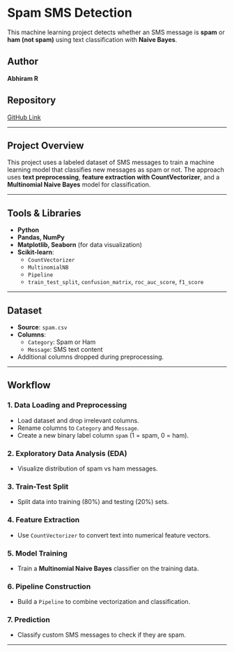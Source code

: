 # Spam SMS Detection

This machine learning project detects whether an SMS message is **spam** or **ham (not spam)** using text classification with **Naive Bayes**.

## Author

**Abhiram R**

## Repository

 [GitHub Link](https://github.com/rAbhiram-github/MACHINE_LEARNING_PROJECTS/tree/main/SPAM_SMS_DETECTION)

---

## Project Overview

This project uses a labeled dataset of SMS messages to train a machine learning model that classifies new messages as spam or not. The approach uses **text preprocessing**, **feature extraction with CountVectorizer**, and a **Multinomial Naive Bayes** model for classification.

---

## Tools & Libraries

- **Python**
- **Pandas, NumPy**
- **Matplotlib, Seaborn** (for data visualization)
- **Scikit-learn**:
  - `CountVectorizer`
  - `MultinomialNB`
  - `Pipeline`
  - `train_test_split`, `confusion_matrix`, `roc_auc_score`, `f1_score`

---

## Dataset

- **Source**: `spam.csv`
- **Columns**:
  - `Category`: Spam or Ham
  - `Message`: SMS text content
- Additional columns dropped during preprocessing.

---

## Workflow

### 1. **Data Loading and Preprocessing**
- Load dataset and drop irrelevant columns.
- Rename columns to `Category` and `Message`.
- Create a new binary label column `spam` (1 = spam, 0 = ham).

### 2. **Exploratory Data Analysis (EDA)**
- Visualize distribution of spam vs ham messages.

### 3. **Train-Test Split**
- Split data into training (80%) and testing (20%) sets.

### 4. **Feature Extraction**
- Use `CountVectorizer` to convert text into numerical feature vectors.

### 5. **Model Training**
- Train a **Multinomial Naive Bayes** classifier on the training data.

### 6. **Pipeline Construction**
- Build a `Pipeline` to combine vectorization and classification.

### 7. **Prediction**
- Classify custom SMS messages to check if they are spam.

---


